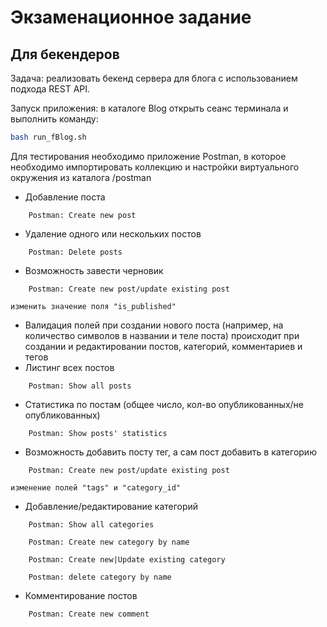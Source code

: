 Экзаменационное задание
=======================

Для бекендеров 
--------------

Задача: реализовать бекенд сервера для блога с использованием подхода REST API.

Запуск приложения:
в каталоге Blog открыть сеанс терминала и выполнить команду:
```sh
bash run_fBlog.sh
```
    
Для тестирования необходимо приложение Postman, в которое необходимо импортировать коллекцию и настройки виртуального окружения из каталога /postman
  

- Добавление поста

```
    Postman: Create new post
```
    
- Удаление одного или нескольких постов
```
    Postman: Delete posts
```
- Возможность завести черновик
```
    Postman: Create new post/update existing post
```
    изменить значение поля "is_published"
    
- Валидация полей при создании нового поста (например, на количество символов в названии и теле поста)
    происходит при создании и редактировании постов, категорий, комментариев и тегов
- Листинг всех постов
```
    Postman: Show all posts
```

- Статистика по постам (общее число, кол-во опубликованных/не опубликованных)
```
    Postman: Show posts' statistics
```

- Возможность добавить посту тег, а сам пост добавить в категорию
```
    Postman: Create new post/update existing post
```
    изменение полей "tags" и "category_id"
- Добавление/редактирование категорий
```
    Postman: Show all categories
```    

```
    Postman: Create new category by name
```       

```
    Postman: Create new|Update existing category
``` 

```
    Postman: delete category by name
``` 

- Комментирование постов

```
    Postman: Create new comment
``` 
   